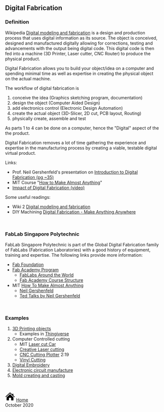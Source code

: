 ## Digital Fabrication

### Definition

Wikipedia [Digital modeling and fabrication](https://en.wikipedia.org/wiki/Digital_modeling_and_fabrication) is a design and production process that uses digital information as its source.  The object is conceived, designed and manufactured digitally allowing for corrections, testing and advancements with the output being digital code.  This digital code is then fed into a machine (3D Printer, Laser cutter, CNC Router) to produce the physical product.

Digital Fabrication allows you to build your object/idea on a computer and spending minimal time as well as expertise in creating the physical object on the actual machine.

The workflow of digital fabrication is

1. conceive the idea (Graphics sketching program, documentation)
2. design the object (Computer Aided Design)
3. add electronics control (Electronic Design Automation)
4. create the actual object (3D-Slicer, 2D cut, PCB layout, Routing)
5. physically create, assemble and test

As parts 1 to 4 can be done on a computer, hence the "Digital" aspect of the the product.

Digital Fabrication removes a lot of time gathering the experience and expertise in the manufacturing process by creating a viable, testable digital virtual product.

Links:

- Prof. Neil Gershenfeld's presentation on [Introduction to Digital Fabrication (pg ~35)](http://ng.cba.mit.edu/show/script/19.09.fab.html) 
- MIT Course "[How to Make Almost Anything](https://ocw.mit.edu/courses/media-arts-and-sciences/mas-863-how-to-make-almost-anything-fall-2002/)"
- [Impact of Digital Fabrication (video)](http://ng.cba.mit.edu/show/slide/16.08.fablabs.html?20:%7B%22duration%22%3A0%2C%22controls%22%3A1%2C%22autoplay%22%3A1%2C%22toplay%22%3A1%7D&17.12.revolutions.html&17.03.Moore.html&17.03.MooreAltair.html&17.03.MooreAltairLass.html&13.08.PopSci.html&17.07.whirlmill.html&16.12.Analyzer.html&17.08.ShannonVonNeumann.html&16.03.amino.html&19.08.papers.html&19.05.alums.html&19.05.tools.html&12.06.HTMAA.html&17.12.TX-0.html&17.12.PDP.html&12.01.no_reason.html&12.07.ten.html&17.03.1e3.0.html&17.03.1e3.1.html&16.08.fablabs.html&18.01.fablab.html&13.11.projects.html&18.04.labmap.html&14.03.Blair.html&13.04.CITC.html&11.06.Haystack.html&17.12.Bhutan.html&17.04.floating.html&19.01.PW.html&13.10.NI.html&15.01.Israel.html&10.08.innovate.html&19.08.Academany.html&18.01.projects.html&15.04.fabeconomy.html&16.08.HTGAA.html&18.01.textile.html&12.01.distance_distributed.html&09.05.Seymour_turtle.html&14.05.FAB10.html&14.07.pledge.html&18.08.FabCity.html&17.11.Poblenou.html&14.06.mobile-WH.html&14.06.NFLN.html&16.07.SDGGHL.html&18.09.TdH.html&15.08.FAB11.html&16.07.FAB12.html&17.04.FAB13.html&18.03.FAB14.html&19.03.FAB15.html&18.01.FAB16.html&19.05.FFACIOn.html&17.06.iorgs.html&17.03.1e3.2.html&17.06.MTM.html&19.05.machines.html&17.06.modular.html&17.03.Jens.html&19.07.squidworks.html&18.01.Jake.html&19.05.M3Ds.html&17.03.1e3.3.html&17.12.inventory.html&17.06.assemble.html&15.04.digcompn.html&19.09.robots.html&19.04.wing.html&17.03.1e3.4.html&16.12.speed.html&19.05.AAproject.html&19.08.printmin.html&16.04.assemstructn.html&16.12.elfn.html&19.07.assembler.html&19.05.robots.html&18.04.walk_control.html&17.11.aligning.html&17.08.2DOFdesign.html&16.12.FTG.html&18.04.JVNTuring.html&16.04.Mars.html&17.03.1e3.4.html&17.11.DR.html&blank.html)

Some useful readings:

- Wiki 2 [Digital modeling and fabrication](https://wiki2.org/en/Digital_modeling_and_fabrication)
- DIY Machining [Digital Fabrication - Make Anything Anywhere](https://diymachining.com/digital-fabrication/)

&nbsp;

### FabLab Singapore Polytechnic

FabLab Singapore Polytechnic is part of the Global Digital Fabrication family of FabLabs (Fabrication Laboratories) with a good history of equipment, training and expertise.  The following links provide more information:

- [Fab Foundation](https://fabfoundation.org/)
- [Fab Academy Program](http://fabacademy.org/)
    - [FabLabs Around the World](https://www.fablabs.io/labs/map)
    - [Fab Academy Course Structure](http://fabacademy.org/about/course.html)
- MIT [How To Make Almost Anything](https://ocw.mit.edu/courses/media-arts-and-sciences/mas-863-how-to-make-almost-anything-fall-2002/)
    - [Neil Gershenfeld](https://en.wikipedia.org/wiki/Neil_Gershenfeld)
    - [Ted Talks by Neil Gershenfeld](https://www.ted.com/speakers/neil_gershenfeld)

&nbsp;

### Examples

1.  [3D Printing objects](https://www.pinterest.com/kyracwu/digital-fabrication-3d-printing/)
    - Examples in [Thingiverse](https://www.thingiverse.com/)
2.  Computer Controlled cutting 
    - MIT [Laser cut Car](http://fab.cba.mit.edu/classes/863.14/people/dan_chen/computer-controlled-cutting-laser-cutter/)
    - [Creative Laser cutting](https://youtu.be/W58UjRpXQ9I)
    - [CNC Cutting Plotter](https://youtu.be/HsxXjeY6vNI) 2:19
    - [Vinyl Cutting](https://youtu.be/10-DYGvMFPc)
3.  [Digital Embroidery](https://youtu.be/-wzg5eXeawk)
4.  [Electronic circuit manufacture](https://youtu.be/_6Zw9PPKF5g)
5.  [Mold creating and casting](https://youtu.be/b4MDJBi2OZI)

&nbsp;

[![Home](images/home.png "Home")](index.md) [Home](index.md)   
October 2020
